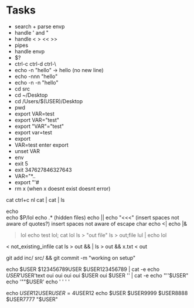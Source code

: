 # Tasks
- search + parse envp
- handle ' and "
- handle < > << >>
- pipes
- handle envp
- $?
- ctrl-c ctrl-d ctrl-\
- echo -n "hello" -> hello (no new line)
- echo -nnn "hello"
- echo -n -n "hello"
- cd src
- cd ~/Desktop
- cd /Users/$(USER)/Desktop
- pwd
- export VAR=test
- export VAR="test"
- export "VAR"="test"
- export var=test
- export
- VAR=test enter export
- unset VAR
- env
- exit 5
- exit 347627846327643
- VAR="*..
- export "'#
- rm x (when x doesnt exist doesnt error)

cat ctrl+c nl
cat | cat | ls

echo \
echo $P/lol
echo .* (hidden files)
echo ||
echo "<<<" (insert spaces not aware of quotes?)
insert spaces not aware of escape char
echo <|
echo |&

> lol echo test lol; cat lol
ls > "out file"
ls > out;file
 > lul | echo lol

< not_existing_infile cat
ls > out && | 
ls > out && x.txt < out

git add inc/ src/ && git commit -m "working on setup"

echo $USER $123456789USER $USER123456789 | cat -e
echo $USER'$USER'text oui oui oui oui $USER oui $USER '' | cat -e
echo "''$USER"
echo '""$USER'
echo ' ' ' '

echo $USER$12USER$USER=4$USER12
echo $USER $USER9999 $USER8888 $USER7777 "$USER"
